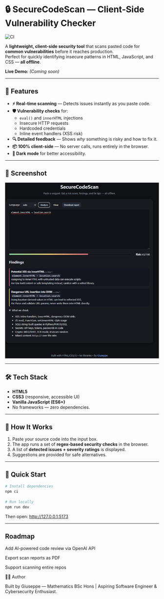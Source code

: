 # 🔒 SecureCodeScan — Client-Side Vulnerability Checker

![CI](https://img.shields.io/badge/status-active-success?style=flat-square)

A **lightweight, client-side security tool** that scans pasted code for **common vulnerabilities** before it reaches production.  
Perfect for quickly identifying insecure patterns in HTML, JavaScript, and CSS — **all offline**.

**Live Demo:** _(Coming soon)_

---

## 🚀 Features
- **⚡ Real-time scanning** — Detects issues instantly as you paste code.
- **🛡️ Vulnerability checks** for:
  - `eval()` and `innerHTML` injections
  - Insecure HTTP requests
  - Hardcoded credentials
  - Inline event handlers (XSS risk)
- **🔍 Detailed feedback** — Shows *why* something is risky and how to fix it.
- **📦 100% client-side** — No server calls, runs entirely in the browser.
- **🌙 Dark mode** for better accessibility.

---

## 📸 Screenshot
![SecureCodeScan UI](28d90f35-a4cb-4b98-8854-880e727f16c4.png)

---

## 🛠️ Tech Stack
- **HTML5**
- **CSS3** (responsive, accessible UI)
- **Vanilla JavaScript (ES6+)**
- No frameworks — zero dependencies.

---

## 🧩 How It Works
1. Paste your source code into the input box.
2. The app runs a set of **regex-based security checks** in the browser.
3. A list of **detected issues + severity ratings** is displayed.
4. Suggestions are provided for safe alternatives.

---

## 🏃 Quick Start
```bash
# Install dependencies
npm ci

# Run locally
npm run dev
```

Then open: http://127.0.0.1:5173


---

##  Roadmap

 Add AI-powered code review via OpenAI API

 Export scan reports as PDF

 Support scanning entire repos


👨‍💻 Author

Built by Giuseppe — Mathematics BSc Hons | Aspiring Software Engineer & Cybersecurity Enthusiast.
